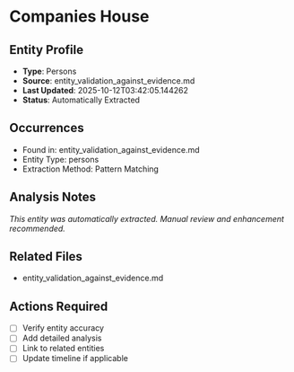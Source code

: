 # Companies House

## Entity Profile
- **Type**: Persons
- **Source**: entity_validation_against_evidence.md
- **Last Updated**: 2025-10-12T03:42:05.144262
- **Status**: Automatically Extracted

## Occurrences
- Found in: entity_validation_against_evidence.md
- Entity Type: persons
- Extraction Method: Pattern Matching

## Analysis Notes
*This entity was automatically extracted. Manual review and enhancement recommended.*

## Related Files
- entity_validation_against_evidence.md

## Actions Required
- [ ] Verify entity accuracy
- [ ] Add detailed analysis
- [ ] Link to related entities
- [ ] Update timeline if applicable
